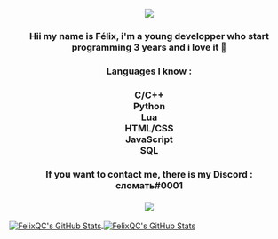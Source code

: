 <p align="center">
   <img src="https://media2.giphy.com/media/XBFtHsPBAQ3MC4nghZ/giphy.gif">
  <br>
  <h3 align="center">Hii my name is Félix, i'm a young developper who start programming 3 years and i love it 💖</h3>
</p>

<h3 align="center">Languages I know :</h3>

<h3 align="center">
  <b>C/C++</b><br>
  <b>Python</b><br>
  <b>Lua</b><br>
  <b>HTML/CSS</b><br>
  <b>JavaScript</b><br>
  <b>SQL</b><br>
</h2>

<h3 align="center">
  <b>If you want to contact me, there is my Discord :</b><br>
  <b>сломать#0001</b>
  <br>
  <br>
  <img src="https://media3.giphy.com/media/UUzJAaevKqEtfSx9e6/giphy.gif">
</h3>

<a href="https://github.com/Felix-QC">
  <img align="center" src="https://github-readme-stats.vercel.app/api?username=Felix-QC&show_icons=true&line_height=27&count_private=true&title_color=black&text_color=black&icon_color=black&bg_color=" alt="FelixQC's GitHub Stats" />
</a>

<a href="https://github.com/Felix-QC">
  <img align="center" src="https://github-readme-stats.vercel.app/api/top-langs/?username=Felix-QC&show_icons=true&line_height=20&count_private=true&title_color=black&text_color=black&icon_color=black&bg_color=" alt="FelixQC's GitHub Stats" />
</a>

